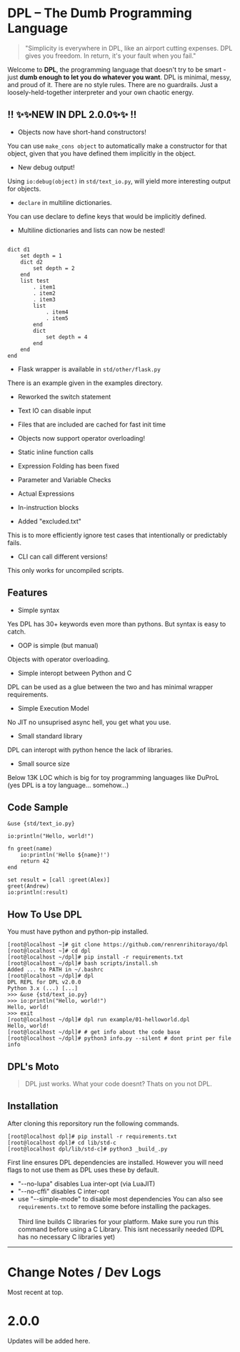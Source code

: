 # DPL – The Dumb Programming Language

> "Simplicity is everywhere in DPL, like an airport cutting expenses.
> DPL gives you freedom. In return, it's your fault when you fail."

Welcome to **DPL**, the programming language that doesn\'t try to be smart - just **dumb enough to let you do whatever you want**. DPL is minimal, messy, and proud of it.
There are no style rules. There are no guardrails. Just a loosely-held-together interpreter and your own chaotic energy.

## !! ✨✨NEW IN DPL 2.0.0✨✨ !!

* Objects now have short-hand constructors!

You can use `make_cons object` to automatically make a constructor for that object,
given that you have defined them implicitly in the object.

* New debug output!

Using `io:debug(object)` in `std/text_io.py`,
will yield more interesting output for objects.

* `declare` in multiline dictionaries.

You can use declare to define keys that would be
implicitly defined.

* Multiline dictionaries and lists can now be nested!

```DuProL

dict d1
    set depth = 1
    dict d2
        set depth = 2
    end
    list test
        . item1
        . item2
        . item3
        list
            . item4
            . item5
        end
        dict
            set depth = 4
        end
    end
end

```

* Flask wrapper is available in `std/other/flask.py`

There is an example given in the examples directory.

* Reworked the switch statement

* Text IO can disable input

* Files that are included are cached for fast init time

* Objects now support operator overloading!

* Static inline function calls

* Expression Folding has been fixed

* Parameter and Variable Checks

* Actual Expressions

* In-instruction blocks

* Added "excluded.txt"

This is to more efficiently ignore
test cases that intentionally or
predictably fails.

* CLI can call different versions!

This only works for uncompiled scripts.

## Features

* Simple syntax

Yes DPL has 30+ keywords
even more than pythons.
But syntax is easy to catch.

* OOP is simple (but manual)

Objects with operator overloading.

* Simple interopt between Python and C

DPL can be used as a glue between the two
and has minimal wrapper requirements.

* Simple Execution Model

No JIT no unsuprised async hell,
you get what you use.

* Small standard library

DPL can interopt with python hence
the lack of libraries.

* Small source size

Below 13K LOC which is big for toy
programming languages like DuProL
(yes DPL is a toy language... somehow...)

## Code Sample

```DuProL
&use {std/text_io.py}

io:println("Hello, world!")

fn greet(name)
    io:println('Hello ${name}!')
    return 42
end

set result = [call :greet(Alex)]
greet(Andrew)
io:println(:result)
```

## How To Use DPL

You must have python and python-pip installed.

```Plaintext
[root@localhost ~]# git clone https://github.com/renrenrihitorayo/dpl
[root@localhost ~]# cd dpl
[root@localhost ~/dpl]# pip install -r requirements.txt
[root@localhost ~/dpl]# bash scripts/install.sh
Added ... to PATH in ~/.bashrc
[root@localhost ~/dpl]# dpl
DPL REPL for DPL v2.0.0
Python 3.x (...) [...]
>>> &use {std/text_io.py}
>>> io:println("Hello, world!")
Hello, world!
>>> exit
[root@localhost ~/dpl]# dpl run example/01-helloworld.dpl
Hello, world!
[root@localhost ~/dpl]# # get info about the code base
[root@localhost ~/dpl]# python3 info.py --silent # dont print per file info
```

## DPL's Moto

> DPL just works.
> What your code doesnt?
> Thats on you not DPL.

## Installation

After cloning this reporsitory
run the following commands.
```Plaintext
[root@localhost dpl]# pip install -r requirements.txt
[root@localhost dpl]# cd lib/std-c
[root@localhost dpl/lib/std-c]# python3 _build_.py
```

First line ensures DPL dependencies are installed.
However you will need flags to not use them as DPL
uses these by default.
* "--no-lupa" disables Lua inter-opt (via LuaJIT)
* "--no-cffi" disables C inter-opt
* use "--simple-mode" to disable most dependencies
You can also see `requirements.txt` to remove some
before installing the packages.
<br><br>
Third line builds C libraries for your platform.
Make sure you run this command before using a C
Library. This isnt necessarily needed (DPL has no
necessary C libraries yet)

---

# Change Notes / Dev Logs

Most recent at top.

# 2.0.0

Updates will be added here.